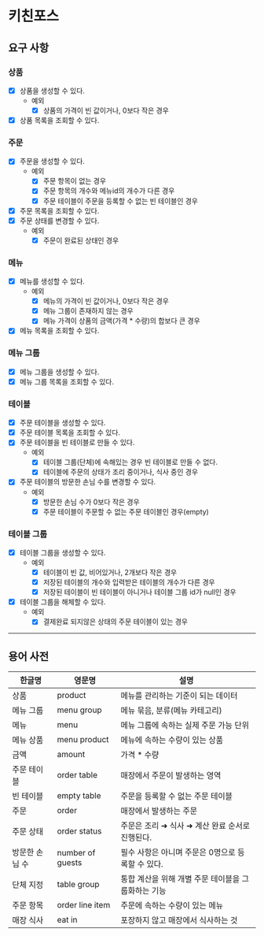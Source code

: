 # 키친포스

## 요구 사항

### 상품

- [x] 상품을 생성할 수 있다.
    - 예외
        - [x] 상품의 가격이 빈 값이거나, 0보다 작은 경우
- [x] 상품 목록을 조회할 수 있다.

### 주문

- [x] 주문을 생성할 수 있다.
    - 예외
        - [x] 주문 항목이 없는 경우
        - [x] 주문 항목의 개수와 메뉴id의 개수가 다른 경우
        - [x] 주문 테이블이 주문을 등록할 수 없는 빈 테이블인 경우
- [x] 주문 목록을 조회할 수 있다.
- [x] 주문 상태를 변경할 수 있다.
    - 예외
        - [x] 주문이 완료된 상태인 경우

### 메뉴

- [x] 메뉴를 생성할 수 있다.
    - 예외
        - [x] 메뉴의 가격이 빈 값이거나, 0보다 작은 경우
        - [x] 메뉴 그룹이 존재하지 않는 경우
        - [x] 메뉴 가격이 상품의 금액(가격 * 수량)의 합보다 큰 경우
- [x] 메뉴 목록을 조회할 수 있다.

### 메뉴 그룹

- [x] 메뉴 그룹을 생성할 수 있다.
- [x] 메뉴 그룹 목록을 조회할 수 있다.

### 테이블

- [x] 주문 테이블을 생성할 수 있다.
- [x] 주문 테이블 목록을 조회할 수 있다.
- [x] 주문 테이블을 빈 테이블로 만들 수 있다.
    - 예외
        - [x] 테이블 그룹(단체)에 속해있는 경우 빈 테이블로 만들 수 없다.
        - [x] 테이블에 주문의 상태가 조리 중이거나, 식사 중인 경우
- [x] 주문 테이블의 방문한 손님 수를 변경할 수 있다.
    - 예외
        - [x] 방문한 손님 수가 0보다 작은 경우
        - [x] 주문 테이블이 주문할 수 없는 주문 테이블인 경우(empty)

### 테이블 그룹

- [x] 테이블 그룹을 생성할 수 있다.
    - 예외
        - [x] 테이블이 빈 값, 비어있거나, 2개보다 작은 경우
        - [x] 저장된 테이블의 개수와 입력받은 테이블의 개수가 다른 경우
        - [x] 저장된 테이블이 빈 테이블이 아니거나 테이블 그룹 id가 null인 경우
- [x] 테이블 그룹을 해체할 수 있다.
    - 예외
        - [x] 결제완료 되지않은 상태의 주문 테이블이 있는 경우

<hr>

## 용어 사전

| 한글명      | 영문명              | 설명                            |
|----------|------------------|-------------------------------|
| 상품       | product          | 메뉴를 관리하는 기준이 되는 데이터           |
| 메뉴 그룹    | menu group       | 메뉴 묶음, 분류(메뉴 카테고리)            |
| 메뉴       | menu             | 메뉴 그룹에 속하는 실제 주문 가능 단위        |
| 메뉴 상품    | menu product     | 메뉴에 속하는 수량이 있는 상품             |
| 금액       | amount           | 가격 * 수량                       |
| 주문 테이블   | order table      | 매장에서 주문이 발생하는 영역              |
| 빈 테이블    | empty table      | 주문을 등록할 수 없는 주문 테이블           |
| 주문       | order            | 매장에서 발생하는 주문                  |
| 주문 상태    | order status     | 주문은 조리 ➜ 식사 ➜ 계산 완료 순서로 진행된다. |
| 방문한 손님 수 | number of guests | 필수 사항은 아니며 주문은 0명으로 등록할 수 있다. |
| 단체 지정    | table group      | 통합 계산을 위해 개별 주문 테이블을 그룹화하는 기능 |
| 주문 항목    | order line item  | 주문에 속하는 수량이 있는 메뉴             |
| 매장 식사    | eat in           | 포장하지 않고 매장에서 식사하는 것           |
